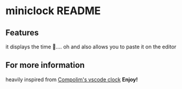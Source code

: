 # miniclock README
## Features
it displays the time 🙂....
oh and also allows you to paste it on the editor
## For more information
heavily inspired from [Compolim's vscode clock](https://github.com/compulim/vscode-clock)
**Enjoy!**
